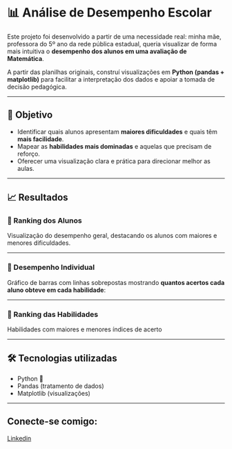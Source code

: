 # 📊 Análise de Desempenho Escolar

Este projeto foi desenvolvido a partir de uma necessidade real: minha mãe, professora do 5º ano da rede pública estadual, queria visualizar de forma mais intuitiva o **desempenho dos alunos em uma avaliação de Matemática**.  

A partir das planilhas originais, construí visualizações em **Python (pandas + matplotlib)** para facilitar a interpretação dos dados e apoiar a tomada de decisão pedagógica.

---

## 🎯 Objetivo
- Identificar quais alunos apresentam **maiores dificuldades** e quais têm **mais facilidade**.  
- Mapear as **habilidades mais dominadas** e aquelas que precisam de reforço.  
- Oferecer uma visualização clara e prática para direcionar melhor as aulas.

---

## 📈 Resultados

### 🔹 Ranking dos Alunos
Visualização do desempenho geral, destacando os alunos com maiores e menores dificuldades.

---

### 🔹 Desempenho Individual
Gráfico de barras com linhas sobrepostas mostrando **quantos acertos cada aluno obteve em cada habilidade**:

---

### 🔹 Ranking das Habilidades
Habilidades com maiores e menores índices de acerto

---

## 🛠️ Tecnologias utilizadas
- Python 🐍  
- Pandas (tratamento de dados)  
- Matplotlib (visualizações)  

---

## Conecte-se comigo:
[Linkedin](https://www.linkedin.com/in/adhalyaintchala/)
